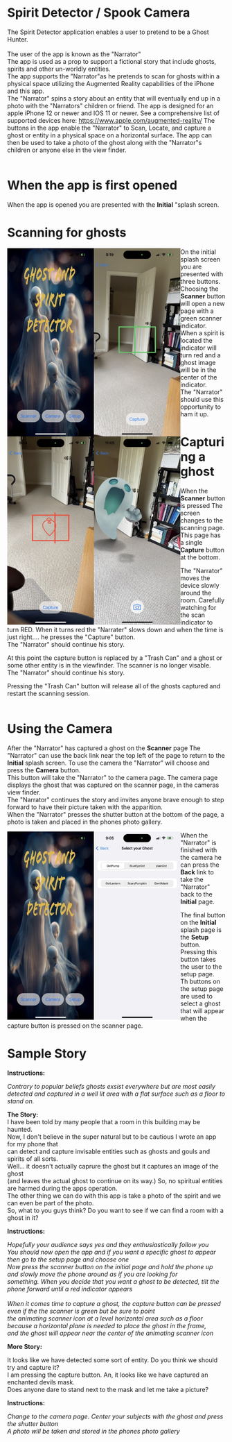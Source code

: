 # Spirit Detector / Spook Camera
The Spirit Detector application enables a user to pretend to be a Ghost Hunter.
<br><br>
The user of the app is known as the "Narrator"
<br>
The app is used as a prop to support a fictional story that include ghosts, spirits and other un-worldly entities.<br>
The app supports the "Narrator"as he pretends to scan for ghosts within a physical space utilizing the Augmented Reality capabilities of the iPhone and this app.<br>
The "Narrator" spins a story about an entity that will eventually end up in a photo with the "Narrators" children or friend.
The app is designed for an apple iPhone 12 or newer and IOS 11 or newer.
See a comprehensive list of supported devices here: https://www.apple.com/augmented-reality/ 
The buttons in the app enable the "Narrator" to Scan, Locate, and capture a ghost or entity in a physical space on a horizontal surface.
The app can then be used to take a photo of the ghost along with the "Narrator"s children or anyone else in the view finder.
<br><br>
# When the app is first opened
When the app is opened you are presented with the **Initial** "splash screen. 
# Scanning for ghosts<br>

<div>
<img src="https://github.com/bonnette/SpiritDetect/blob/main/iPhoneImage/splash.jpeg" alt="Image" style="float:left;width:200px;">
<img src="https://github.com/bonnette/SpiritDetect/blob/main/iPhoneImage/greenscan.jpeg" alt="Image" style="float:left;width:200px;">
<img src="https://github.com/bonnette/SpiritDetect/blob/main/iPhoneImage/red_scan.jpeg" alt="Image" style="float:left;width:200px;">
<img src="https://github.com/bonnette/SpiritDetect/blob/main/iPhoneImage/camerablue.jpeg" alt="Image" style="float:left;width:200px;">
</div>

On the initial splash screen you are presented with three buttons.<br>
Choosing the **Scanner** button will open a new page with a green scanner indicator.<br>
When a spirit is located the indicator will turn red and a ghost image will be in the center of the indicator.<br>
The "Narrator" should use this opportunity to ham it up. 


# Capturing a ghost

When the **Scanner** button is pressed The screen changes to the scanning page. This page has a single **Capture** button at the bottom. <br>

The "Narrator" moves the device slowly around the room. Carefully watching for the scan indicator to turn RED.
When it turns red the "Narrater" slows down and when the time is just right.... he presses the "Capture" button.<br>
The "Narrator" should continue his story.<br> 

At this point the capture button is replaced by a "Trash Can" and a ghost or some other entity is in the viewfinder. The scanner is no longer visable.<br>
The "Narrator" should continue his story.<br> 

Pressing the "Trash Can" button will release all of the ghosts captured and restart the scanning session.<br><br>

# Using the Camera

After the "Narrator" has captured a ghost on the **Scanner** page The "Narrator" can use the back link near the top left of the page 
to return to the **Initial** splash screen. To use the camera the "Narrator" will choose and press the **Camera** button.<br>
This button will take the "Narrator" to the camera page. The camera page displays the ghost that was captured on the scanner page, in the cameras view finder.<br>
The "Narrator" continues the story and invites anyone brave enough to step forward to have their picture taken with the apparition.<br>
When the "Narrator" presses the shutter button at the bottom of the page, a photo is taken and placed in the phones photo gallery.<br>

<div>
<img src="https://github.com/bonnette/SpiritDetect/blob/main/iPhoneImage/splash.jpeg" alt="Image" style="float:left;width:200px;">
<img src="https://github.com/bonnette/SpiritDetect/blob/main/iPhoneImage/setup.jpeg" alt="Image" style="float:left;width:200px;">
</div>

When the "Narrator" is finished with the camera he can press the **Back** link to take the "Narrator" back to the **Initial** page.<br> 

The final button on the **Initial** splash page is the **Setup** button. Pressing this button takes the user to the setup page.<br>
Th buttons on the setup page are used to select a ghost that will appear when the capture button is pressed on the scanner page.<br>

# Sample Story

**Instructions:**<br>

*Contrary to popular beliefs ghosts exsist everywhere but are most easily detected and captured in a well lit area with a flat surface such as a floor to stand on.*<br>

**The Story:**<br>
I have been told by many people that a room in this building may be haunted.<br>
Now, I don't believe in the super natural but to be cautious I wrote an app for my phone that<br>
can detect and capture invisable entities such as ghosts and gouls and spirits of all sorts.<br>
Well... it doesn't actually caprure the ghost but it captures an image of the ghost <br>(and leaves the actual ghost to continue on its way.)
So, no spiritual entities are harmed during the apps operation.<br>
The other thing we can do with this app is take a photo of the spirit and we can even be part of the photo.<br>
So, what to you guys think? Do you want to see if we can find a room with a ghost in it?

**Instructions:**<br>

*Hopefully your audience says yes and they enthusiastically follow you*<br>
*You should now open the app and if you want a specific ghost to appear then go to the setup page and choose one*<br>
*Now press the scanner button on the initial page and hold the phone up and slowly move the phone around as if you are looking for*<br>
*something. When you decide that you want a ghost to be detected, tilt the phone forward until a red indicator appears*<br><br>
*When it comes time to capture a ghost, the capture button can be pressed even if the the scanner is green but be sure to point*<br>
*the animating scanner icon at a level horizontal area such as a floor because a horizontal plane is needed to place the ghost in the frame,*<br>
*and the ghost will appear near the center of the animating scanner icon*<br>

**More Story:**<br>

It looks like we have detected some sort of entity. Do you think we should try and capture it?<br>
I am pressing the capture button. An, it looks like we have captured an enchanted devils mask.<br>
Does anyone dare to stand next to the mask and let me take a picture?<br>

**Instructions:**<br>

*Change to the camera page. Center your subjects with the ghost and press the shutter button*<br>
*A photo will be taken and stored in the phones photo gallery*<br>
